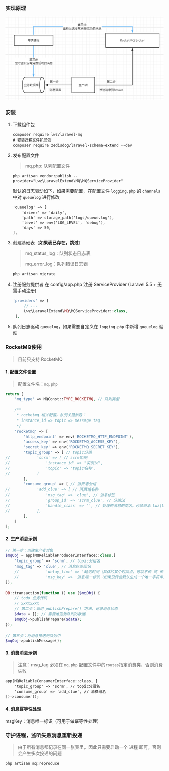 ### 实现原理

![image-20211029104801989](images/image-20211029104801989.png)

### 安装

1. 下载组件包
   ```shell
   composer require lwz/laravel-mq
   # 安装迁移文件扩展包
   composer require zedisdog/laravel-schema-extend --dev
   ```
   
2. 发布配置文件

   > mq.php: 队列配置文件

   ```shell
   php artisan vendor:publish --provider="Lwz\LaravelExtend\MQ\MQServiceProvider"
   ```

   默认的日志驱动如下，如果需要配置，在配置文件 `logging.php` 的 `channels` 中对 `queuelog` 进行修改

   ```
   'queuelog' => [
       'driver' => 'daily',
       'path' => storage_path('logs/queue.log'),
       'level' => env('LOG_LEVEL', 'debug'),
       'days' => 50,
   ],
   ```

3. 创建基础表（**如果表已存在，跳过**）

   > mq_status_log：队列状态日志表
   >
   > mq_error_log：队列错误日志表

   ```shell
   php artisan migrate
   ```

4. 注册服务提供者 在 config/app.php 注册 ServiceProvider (Laravel 5.5 + 无需手动注册)
   ```php
   'providers' => [
        // ...
        Lwz\LaravelExtend\MQ\MQServiceProvider::class,
    ],
   ```
   
5. 队列日志驱动 `queuelog`，如果需要自定义在 `logging.php` 中新增 `queuelog` 驱动


### RocketMQ使用

> 目前只支持 RocketMQ

#### 1. 配置文件设置

> 配置文件名：`mq.php`

```php
return [
    'mq_type' => MQConst::TYPE_ROCKETMQ, // 队列类型

    /**
     * rocketmq 相关配置。队列关键参数：
     * instance_id => topic => message tag
     */
    'rocketmq' => [
        'http_endpoint' => env('ROCKETMQ_HTTP_ENDPOINT'),
        'access_key' => env('ROCKETMQ_ACCESS_KEY'),
        'secret_key' => env('ROCKETMQ_SECRET_KEY'),
        'topic_group' => [ // topic分组
//            'scrm' => [ // scrm实例
//                'instance_id' => '实例id',
//                'topic' => 'topic名称',
//            ]
        ],
        'consume_group' => [ // 消费者分组
//            'add_clue' => [ // 消费组名称
//                'msg_tag' => 'clue', // 消息标签
//                'group_id' => 'scrm_clue', // 分组id
//                'handle_class' => '', // 处理的消息的类名。必须继承 Lwz\LaravelExtend\MQ\Interfaces\ConsumerInterface 接口
//            ],
        ],
    ]
];
```

#### 2. 生产消息示例

````php
// 第一步：创建生产者对象
$mqObj = app(MQReliableProducerInterface::class,[
    'topic_group' => 'scrm', // topic分组名
    'msg_tag' => 'clue', // 消息标签组名
    //            'delay_time' => '延迟时间（具体的某个时间点，可以不传 或 传 null）',
    //            'msg_key' => '消息唯一标识（如果没传会默认生成一个唯一字符串），如：订单号',
]);

DB::transaction(function () use ($mqObj) {
    // todo 业务代码
    // xxxxxxxx
    // 第二步：调用 publishPrepare() 方法，记录消息状态
    $data = []; // 需要推送到队列的数据
    $mqObj->publishPrepare($data);
});

// 第三步：将消息推送到队列中
$mqObj->publishMessage();
````

#### 3. 消费消息示例

> 注意：msg_tag 必须在 `mq.php` 配置文件中的`routes`指定消费类，否则消费失败

```shell
app(MQReliableConsumerInterface::class, [
    'topic_group' => 'scrm', // topic分组名
    'consume_group' => 'add_clue', // 消费组名
])->consumer();
```

#### 4. 消息幂等性处理

msgKey：消息唯一标识（可用于做幂等性处理）

### 守护进程，监听失败消息重新投递

> 由于所有消息都记录在同一张表里，因此只需要启动一个 进程 即可，否则会产生多次投递的问题

```shell
php artisan mq:reproduce
```

